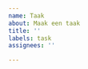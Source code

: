 ```yaml
---
name: Taak
about: Maak een taak
title: ''
labels: task
assignees: ''

---
```


<!-- bijv. Bijwerken van gemeente-woonplaats koppeling met de stand van 20181008 -->
